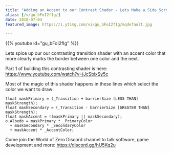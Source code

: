 ```yaml
---
title: "Adding an Accent to our Contrast Shader - Lets Make a Side Scrolling Shooter - Part 4"
alias: [/v/gu_bFoI2fIg/]
date: 2018-07-04
featured_image: https://i.ytimg.com/vi/gu_bFoI2fIg/mqdefault.jpg

---
```


{{% youtube id="gu_bFoI2fIg" %}}

Lets spice up our our contrasting transition shader with an accent color that more clearly marks the border between one color and the next.

Part 1 of building this contrasting shader is here: https://www.youtube.com/watch?v=jJcSbixSy5c

Most of the magic of this shader happens in these lines which select the color we want to draw:

```
float maskPrimary = (_Transition + barrierSize [LESS THAN] maskStrength);
float maskSecondary = (_Transition - barrierSize [GREATER THAN] maskStrength);
float maskAccent = !(maskPrimary || maskSecondary);
o.Albedo = maskPrimary * _PrimaryColor
  + maskSecondary * _SecondaryColor
  + maskAccent * _AccentColor;
```

Come join the World of Zero Discord channel to talk software, game development and more: https://discord.gg/hU5Kq2u